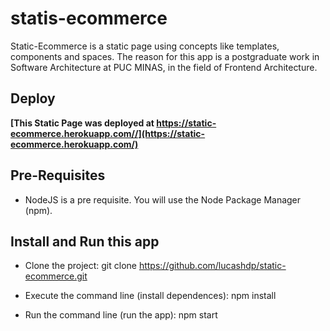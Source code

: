# statis-ecommerce
Static-Ecommerce is a static page using concepts like templates, components and spaces. The reason for this app is a postgraduate work in Software Architecture at PUC MINAS, in the field of Frontend Architecture.


## Deploy
**[This Static Page was deployed at https://static-ecommerce.herokuapp.com//](https://static-ecommerce.herokuapp.com/)**

## Pre-Requisites

- NodeJS is a pre requisite. You will use the Node Package Manager (npm).

## Install and Run this app

- Clone the project:
    git clone https://github.com/lucashdp/static-ecommerce.git

- Execute the command line (install dependences):
    npm install

- Run the command line (run the app):
    npm start
